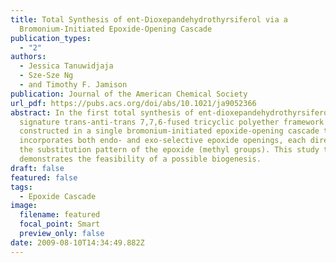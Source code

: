 ```yaml
---
title: Total Synthesis of ent-Dioxepandehydrothyrsiferol via a
  Bromonium-Initiated Epoxide-Opening Cascade
publication_types:
  - "2"
authors:
  - Jessica Tanuwidjaja
  - Sze-Sze Ng
  - and Timothy F. Jamison
publication: Journal of the American Chemical Society
url_pdf: https://pubs.acs.org/doi/abs/10.1021/ja9052366
abstract: In the first total synthesis of ent-dioxepandehydrothyrsiferol, the
  signature trans-anti-trans 7,7,6-fused tricyclic polyether framework was
  constructed in a single bromonium-initiated epoxide-opening cascade that
  incorporates both endo- and exo-selective epoxide openings, each directed by
  the substitution pattern of the epoxide (methyl groups). This study thus
  demonstrates the feasibility of a possible biogenesis.
draft: false
featured: false
tags:
  - Epoxide Cascade
image:
  filename: featured
  focal_point: Smart
  preview_only: false
date: 2009-08-10T14:34:49.882Z
---
```

